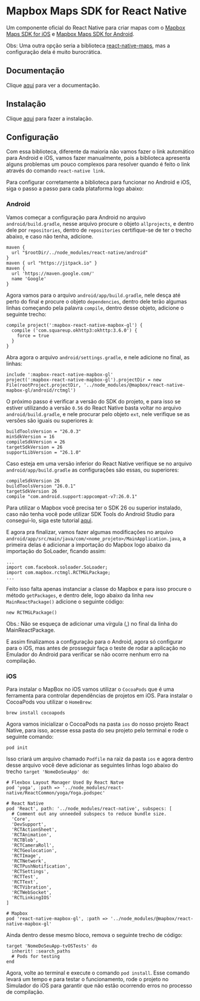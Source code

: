 # Mapbox Maps SDK for React Native

Um componente oficial do React Native para criar mapas com o [Mapbox Maps SDK for iOS](https://docs.mapbox.com/ios/maps/overview) e [Mapbox Maps SDK for Android](https://docs.mapbox.com/android/maps/overview).

Obs: Uma outra opção seria a biblioteca [react-native-maps](react-native-maps.md), mas a configuração dela é muito burocrática.

## Documentação

Clique [aqui](https://github.com/mapbox/react-native-mapbox-gl) para ver a documentação.

## Instalação

Clique [aqui](https://www.npmjs.com/package/@mapbox/react-native-mapbox-gl) para fazer a instalação.

## Configuração

Com essa biblioteca, diferente da maioria não vamos fazer o link automático para Android e iOS, vamos fazer manualmente, pois a biblioteca apresenta alguns problemas um pouco complexos para resolver quando é feito o link através do comando `react-native link`.

Para configurar corretamente a biblioteca para funcionar no Android e iOS, siga o passo a passo para cada plataforma logo abaixo:

### Android

Vamos começar a configuração para Android no arquivo `android/build.gradle`, nesse arquivo procure o objeto `allprojects`, e dentro dele por `repositories`, dentro de `repositories` certifique-se de ter o trecho abaixo, e caso não tenha, adicione.

```
maven {
  url "$rootDir/../node_modules/react-native/android"
}
maven { url "https://jitpack.io" }
maven {
  url 'https://maven.google.com/'
  name 'Google'
}
```

Agora vamos para o arquivo `android/app/build.gradle`, nele desça até perto do final e procure o objeto `dependencies`, dentro dele terão algumas linhas começando pela palavra `compile`, dentro desse objeto, adicione o seguinte trecho:

```
compile project(':mapbox-react-native-mapbox-gl') {
  compile ('com.squareup.okhttp3:okhttp:3.6.0') {
    force = true
  }
}
```

Abra agora o arquivo `android/settings.gradle`, e nele adicione no final, as linhas:

```
include ':mapbox-react-native-mapbox-gl'
project(':mapbox-react-native-mapbox-gl').projectDir = new File(rootProject.projectDir, '../node_modules/@mapbox/react-native-mapbox-gl/android/rctmgl')
```

O próximo passo é verificar a versão do SDK do projeto, e para isso se estiver utilizando a versão `0.56` do React Native basta voltar no arquivo `android/build.gradle`, e nele procurar pelo objeto `ext`, nele verifique se as versões são iguais ou superiores à:

```
buildToolsVersion = "26.0.3"
minSdkVersion = 16
compileSdkVersion = 26
targetSdkVersion = 26
supportLibVersion = "26.1.0"
```

Caso esteja em uma versão inferior do React Native verifique se no arquivo `android/app/build.gradle` as configurações são essas, ou superiores:

```
compileSdkVersion 26
buildToolsVersion "26.0.1"
targetSdkVersion 26
compile "com.android.support:appcompat-v7:26.0.1"
```

Para utilizar o Mapbox você precisa ter o SDK 26 ou superior instalado, caso não tenha você pode utilizar SDK Tools do Android Studio para conseguí-lo, siga este tutorial [aqui](https://developer.android.com/studio/intro/update?hl=pt-br).

E agora pra finalizar, vamos fazer algumas modificações no arquivo `android/app/src/main/java/com/<nome_projeto>/MainApplication.java`, a primeira delas é adicionar a importação do Mapbox logo abaixo da importação do SoLoader, ficando assim:

```
...
import com.facebook.soloader.SoLoader;
import com.mapbox.rctmgl.RCTMGLPackage;
...
```

Feito isso falta apenas instanciar a classe do Mapbox e para isso procure o método `getPackages`, e dentro dele, logo abaixo da linha `new MainReactPackage()` adicione o seguinte código:

```
new RCTMGLPackage()
```

Obs.: Não se esqueça de adicionar uma vírgula (,) no final da linha do MainReactPackage.

E assim finalizamos a configuração para o Android, agora só configurar para o iOS, mas antes de prosseguir faça o teste de rodar a aplicação no Emulador do Android para verificar se não ocorre nenhum erro na compilação.

### iOS

Para instalar o MapBox no iOS vamos utilizar o `CocoaPods` que é uma ferramenta para controlar dependências de projetos em iOS. Para instalar o CocoaPods vou utilizar o `HomeBrew`:

```
brew install cocoapods
```

Agora vamos inicializar o CocoaPods na pasta `ios` do nosso projeto React Native, para isso, acesse essa pasta do seu projeto pelo terminal e rode o seguinte comando:

```
pod init
```

Isso criará um arquivo chamado `Podfile` na raiz da pasta `ios` e agora dentro desse arquivo você deve adicionar as seguintes linhas logo abaixo do trecho `target 'NomeDoSeuApp' do`:

```
# Flexbox Layout Manager Used By React Natve
pod 'yoga', :path => '../node_modules/react-native/ReactCommon/yoga/Yoga.podspec'

# React Native
pod 'React', path: '../node_modules/react-native', subspecs: [
  # Comment out any unneeded subspecs to reduce bundle size.
  'Core',
  'DevSupport',
  'RCTActionSheet',
  'RCTAnimation',
  'RCTBlob',
  'RCTCameraRoll',
  'RCTGeolocation',
  'RCTImage',
  'RCTNetwork',
  'RCTPushNotification',
  'RCTSettings',
  'RCTTest',
  'RCTText',
  'RCTVibration',
  'RCTWebSocket',
  'RCTLinkingIOS'
]

# Mapbox
pod 'react-native-mapbox-gl', :path => '../node_modules/@mapbox/react-native-mapbox-gl'
```

Ainda dentro desse mesmo bloco, remova o seguinte trecho de código:

```
target 'NomeDoSeuApp-tvOSTests' do
  inherit! :search_paths
  # Pods for testing
end
```

Agora, volte ao terminal e execute o comando `pod install`. Esse comando levará um tempo e para testar o funcionamento, rode o projeto no Simulador do iOS para garantir que não estão ocorrendo erros no processo de compilação.
